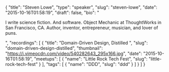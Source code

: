 {
  "title": "Steven Lowe",
  "type": "speaker",
  "slug": "steven-lowe",
  "date": "2015-10-16T01:58:19",
  "draft": false,
  "bio": "<p>I write science fiction. And software. Object Mechanic at ThoughtWorks in San Francisco, CA. Author, inventor, entrepreneur, musician, and lover of puns.</p>",
  "recordings": [
    {
      "title": "Domain-Driven Design, Distilled ",
      "slug": "domain-driven-design-distilled",
      "thumbnail": "https://i.vimeocdn.com/video/540282643_295x166.jpg",
      "date": "2015-10-16T01:58:19",
      "meetups": [
        {
          "name": "Little Rock Tech Fest",
          "slug": "little-rock-tech-fest"
        }
      ],
      "tags": [
        {
          "name": "DDD",
          "slug": "ddd"
        }
      ]
    }
  ]
}